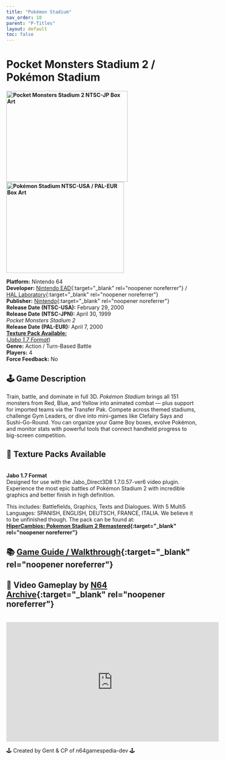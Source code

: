 ```yaml
---
title: "Pokémon Stadium"
nav_order: 18
parent: "P-Titles"
layout: default
toc: false
---
```


# Pocket Monsters Stadium 2 / Pokémon Stadium

<b>
<img src="https://images.launchbox-app.com/cb4e65ad-6424-4a82-8012-5eaf6c6b9ef6.jpg" alt="Pocket Monsters Stadium 2 NTSC-JP Box Art" width="320" height="240" />
<img src="https://images.launchbox-app.com/8d5abf35-fe38-4c47-b70a-c97c8d845471.png" alt="Pokémon Stadium NTSC-USA / PAL-EUR Box Art" width="310" height="240" />
</b>

**Platform:** Nintendo 64  
**Developer:** [Nintendo EAD](https://en.wikipedia.org/wiki/Nintendo_Entertainment_Analysis_%26_Development){:target="_blank" rel="noopener noreferrer"} / [HAL Laboratory](https://en.wikipedia.org/wiki/HAL_Laboratory){:target="_blank" rel="noopener noreferrer"}  
**Publisher:** [Nintendo](https://en.wikipedia.org/wiki/Nintendo){:target="_blank" rel="noopener noreferrer"}  
**Release Date (NTSC-USA):** February 29, 2000  
**Release Date (NTSC-JPN):** April 30, 1999  
*Pocket Monsters Stadium 2*  
**Release Date (PAL-EUR):** April 7, 2000  
[**Texture Pack Available:**](#texture-packs-available)  
(*[Jabo 1.7 Format](#jabo-1.7-format)*)  
**Genre:** Action / Turn-Based Battle  
**Players:** 4  
**Force Feedback:** No  

## 🕹️ Game Description  
Train, battle, and dominate in full 3D. *Pokémon Stadium* brings all 151 monsters from Red, Blue, and Yellow into animated combat — plus support for imported teams via the Transfer Pak. Compete across themed stadiums, challenge Gym Leaders, or dive into mini-games like Clefairy Says and Sushi-Go-Round. You can organize your Game Boy boxes, evolve Pokémon, and monitor stats with powerful tools that connect handheld progress to big-screen competition.

<a name="texture-packs-available"></a>  
## 🎨 Texture Packs Available  
<a name="jabo-1.7-format"></a>  
**Jabo 1.7 Format**  
Designed for use with the Jabo_Direct3D8 1.7.0.57-ver6 video plugin. Experience the most epic battles of Pokémon Stadium 2 with incredible graphics and better finish in high definition.

This includes: Battlefields, Graphics, Texts and Dialogues. With 5 Multi5 Languages: SPANISH, ENGLISH, DEUTSCH, FRANCE, ITALIA. We believe it to be unfinished though. The pack can be found at:  
**[HiperCambios: Pokemon Stadium 2 Remastered](https://www.n64textures.com/downloads/jabo-texture-packs/#HiperCambios:%20Pokemon%20Stadium%202%20Remastered){:target="_blank" rel="noopener noreferrer"}**

## 📚 [Game Guide / Walkthrough](https://gamefaqs.gamespot.com/n64/198312-pokemon-stadium/faqs/7475){:target="_blank" rel="noopener noreferrer"}

## 🎥 Video Gameplay by [N64 Archive](https://www.youtube.com/@N64Archive){:target="_blank" rel="noopener noreferrer"}  
<br />  
<iframe width="560" height="315" src="https://www.youtube.com/embed/PYQzOaFLjKk" title="Pokémon Stadium Longplay" frameborder="0" allowfullscreen></iframe>

🕹️ Created by Gent & CP of n64gamespedia-dev 🕹️  
<!-- Vault Format: n64gamespedia-dev -->  
<!-- Protocol Source: _vault-specs/format-protocol.md -->
